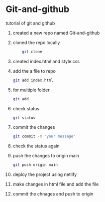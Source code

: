 # Git-and-github
tutorial of git and github

1. created a new repo named Git-and-github
2. cloned the repo locally
    ```bash  
        git clone
    ```    
3. created index.html and style.css 
4. add the a file to repo
    ```bash
    git add index.html  
    ```
5. for multiple folder 
    ```bash
    git add .
    ``` 
6. check status 
    ```bash
    git status
    ```   
7. commit the changes 

    ```bash
    git commit -m "your message"
    ```
8. check the status again  
9. push the changes to origin main  
   ```bash
   git push origin main
   ```
10. deploy the project using netlify 
11. make changes in html file and add the file  
12. commit the chnages and push to origin